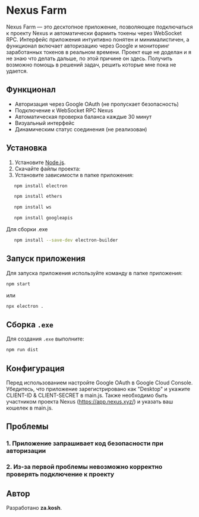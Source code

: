 # Nexus Farm

Nexus Farm — это десктопное приложение, позволяющее подключаться к проекту Nexus и автоматически фармить токены через WebSocket RPC. Интерфейс приложения интуитивно понятен и минималистичен, а функционал включает авторизацию через Google и мониторинг заработанных токенов в реальном времени.
Проект еще не доделан и я не знаю что делать дальше, по этой причине он здесь. Получить возможно помощь в решений задач, решить которые мне пока не удается.

## Функционал
- Авторизация через Google OAuth (не пропускает безопасность)
- Подключение к WebSocket RPC Nexus
- Автоматическая проверка баланса каждые 30 минут
- Визуальный интерфейс
- Динамическим статус соединения (не реализован)

## Установка
1. Установите [Node.js](https://nodejs.org/).
2. Скачайте файлы проекта:
3. Установите зависимости в папке приложения:
```sh
   npm install electron
```
```sh
   npm install ethers
```
```sh
   npm install ws
```
```sh
   npm install googleapis
```
   Для сборки .exe
```sh
   npm install --save-dev electron-builder
```

## Запуск приложения
Для запуска приложения используйте команду в папке приложения:
```sh
npm start
```
или
```sh
npx electron .
```
## Сборка `.exe`
Для создания `.exe` выполните:
```sh
npm run dist
```

## Конфигурация
Перед использованием настройте Google OAuth в Google Cloud Console. Убедитесь, что приложение зарегистрировано как "Desktop" и укажите CLIENT-ID & CLIENT-SECRET в main.js.
Также необходимо быть участником проекта Nexus (https://app.nexus.xyz/) и указать ваш кошелек в main.js.

## Проблемы
### 1. Приложение запрашивает код безопасности при авторизации
### 2. Из-за первой проблемы невозможно корректно проверять подключение к проекту

## Автор
Разработано **za.kosh**.

